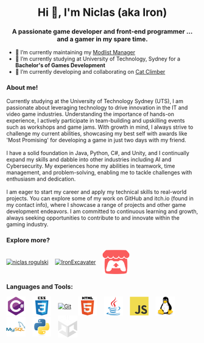 <h1 align="center">Hi 👋, I'm Niclas (aka Iron)</h1>
<h3 align="center">A passionate game developer and front-end programmer ... and a gamer in my spare time.</h3>
<ul>
  <li>🔭 I’m currently maintaining my <a href="https://github.com/IronExcavater/Modlist-Manager">Modlist Manager</a></li>
  <li>🌱 I’m currently studying at University of Technology, Sydney for a <strong>Bachelor's of Games Development</strong></li>
  <li>👯 I’m currently developing and collaborating on <a href="https://niclas-rogulski.itch.io/cat-climber">Cat Climber</a></li>
</ul>
<h3 align="left">About me!</h3>
<p align="left">Currently studying at the University of Technology Sydney (UTS), I am passionate about leveraging technology to drive innovation in the IT and video game industries. Understanding the importance of hands-on experience, I actively participate in team-building and upskilling events such as workshops and game jams. With growth in mind, I always strive to challenge my current abilities, showcasing my best self with awards like 'Most Promising' for developing a game in just two days with my friend.<br><br>I have a solid foundation in Java, Python, C#, and Unity, and I continually expand my skills and dabble into other industries including AI and Cybersecurity. My experiences hone my abilities in teamwork, time management, and problem-solving, enabling me to tackle challenges with enthusiasm and dedication.<br><br>I am eager to start my career and apply my technical skills to real-world projects. You can explore some of my work on GitHub and itch.io (found in my contact info), where I showcase a range of projects and other game development endeavors.
I am committed to continuous learning and growth, always seeking opportunities to contribute to and innovate within the gaming industry.</p>
<h3 align="left">Explore more?</h3>
<p align="left">
  <a href="https://www.linkedin.com/in/niclas-rogulski-459845302" target="blank"><img align="center" src="https://raw.githubusercontent.com/rahuldkjain/github-profile-readme-generator/master/src/images/icons/Social/linked-in-alt.svg" alt="niclas rogulski" width="70"></a>&emsp;
  <a href="https://github.com/IronExcavater/IronExcavater" target="blank"><img align="center" src="https://raw.githubusercontent.com/rahuldkjain/github-profile-readme-generator/master/src/images/icons/Social/github.svg" alt="IronExcavater" width="70"></a>&emsp;
  <a href="https://niclas-rogulski.itch.io" target="blank"><img align="center" src="https://raw.githubusercontent.com/IronExcavater/IronExcavater/85299078f818194f46f8a010d19bf5d9b6517444/icons/itchio-textless-red.svg" alt="niclas rogulski" width="70"></a>&emsp;
</p>
<h3 align="left">Languages and Tools:</h3>
<p align="left">
  <a href="https://www.w3schools.com/cs/" target="_blank" rel="noreferrer"><img align="center" src="https://raw.githubusercontent.com/devicons/devicon/master/icons/csharp/csharp-original.svg" alt="C#" width="50"></a>&emsp;
  <a href="https://www.w3schools.com/css/" target="_blank" rel="noreferrer"><img align="center" src="https://raw.githubusercontent.com/devicons/devicon/master/icons/css3/css3-original-wordmark.svg" alt="CSS3" width="50"></a>&emsp;
  <a href="https://git-scm.com/" target="_blank" rel="noreferrer"><img align="center" src="https://www.vectorlogo.zone/logos/git-scm/git-scm-icon.svg" alt="Git" width="50"></a>&emsp;
  <a href="https://www.w3.org/html/" target="_blank" rel="noreferrer"><img align="center" src="https://raw.githubusercontent.com/devicons/devicon/master/icons/html5/html5-original-wordmark.svg" alt="HTML5" width="50"></a>&emsp;
  <a href="https://www.java.com" target="_blank" rel="noreferrer"><img align="center" src="https://raw.githubusercontent.com/devicons/devicon/master/icons/java/java-original.svg" alt="Java" width="50"></a>&emsp;
  <a href="https://developer.mozilla.org/en-US/docs/Web/JavaScript" target="_blank" rel="noreferrer"><img align="center" src="https://raw.githubusercontent.com/devicons/devicon/master/icons/javascript/javascript-original.svg" alt="JavaScript" width="50"></a>&emsp;
  <a href="https://www.linux.org/" target="_blank" rel="noreferrer"><img align="center" src="https://raw.githubusercontent.com/devicons/devicon/master/icons/linux/linux-original.svg" alt="Linux" width="50"></a>&emsp;
  <a href="https://www.mysql.com/" target="_blank" rel="noreferrer"><img align="center" src="https://raw.githubusercontent.com/devicons/devicon/master/icons/mysql/mysql-original-wordmark.svg" alt="MySQL" width="50"></a>&emsp;
  <a href="https://www.python.org" target="_blank" rel="noreferrer"><img align="center" src="https://raw.githubusercontent.com/devicons/devicon/master/icons/python/python-original.svg" alt="Python" width="50"></a>&emsp;
  <a href="https://unity.com/" target="_blank" rel="noreferrer"><img align="center" src="https://raw.githubusercontent.com/IronExcavater/IronExcavater/85299078f818194f46f8a010d19bf5d9b6517444/icons/new-unity-white.svg" alt="Unity" width="50"></a>&emsp;
</p>
